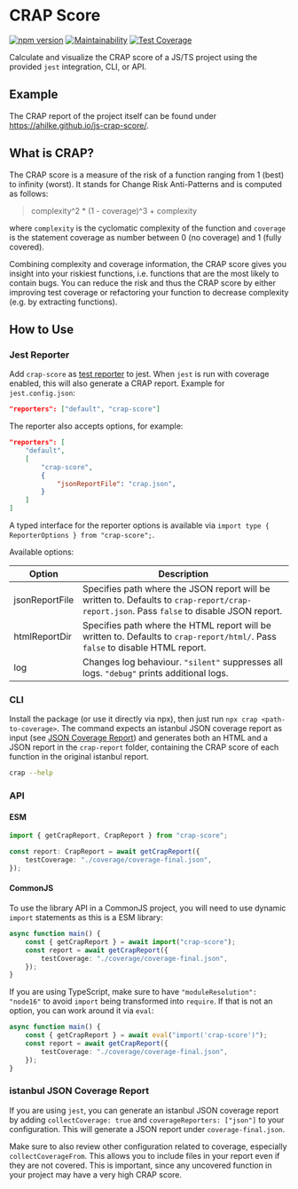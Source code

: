 # CRAP Score

[![npm version](https://badge.fury.io/js/crap-score.svg)](https://badge.fury.io/js/crap-score)
[![Maintainability](https://api.codeclimate.com/v1/badges/27c05623d7226a74a9b7/maintainability)](https://codeclimate.com/github/ahilke/js-crap-score/maintainability)
[![Test Coverage](https://api.codeclimate.com/v1/badges/27c05623d7226a74a9b7/test_coverage)](https://codeclimate.com/github/ahilke/js-crap-score/test_coverage)

Calculate and visualize the CRAP score of a JS/TS project using the provided `jest` integration, CLI, or API.

## Example

The CRAP report of the project itself can be found under <https://ahilke.github.io/js-crap-score/>.

## What is CRAP?

The CRAP score is a measure of the risk of a function ranging from 1 (best) to infinity (worst). It stands for Change Risk Anti-Patterns and is computed as follows:

> complexity^2 \* (1 - coverage)^3 + complexity

where `complexity` is the cyclomatic complexity of the function and `coverage` is the statement coverage as number between 0 (no coverage) and 1 (fully covered).

Combining complexity and coverage information, the CRAP score gives you insight into your riskiest functions, i.e. functions that are the most likely to contain bugs. You can reduce the risk and thus the CRAP score by either improving test coverage or refactoring your function to decrease complexity (e.g. by extracting functions).

## How to Use

### Jest Reporter

Add `crap-score` as [test reporter](https://jestjs.io/docs/configuration#reporters-arraymodulename--modulename-options) to jest.
When `jest` is run with coverage enabled, this will also generate a CRAP report. Example for `jest.config.json`:

```json
"reporters": ["default", "crap-score"]
```

The reporter also accepts options, for example:

```json
"reporters": [
    "default",
    [
        "crap-score",
        {
            "jsonReportFile": "crap.json",
        }
    ]
]
```

A typed interface for the reporter options is available via `import type { ReporterOptions } from "crap-score";`.

Available options:

| Option         | Description                                                                                                                               |
| -------------- | ----------------------------------------------------------------------------------------------------------------------------------------- |
| jsonReportFile | Specifies path where the JSON report will be written to. Defaults to `crap-report/crap-report.json`. Pass `false` to disable JSON report. |
| htmlReportDir  | Specifies path where the HTML report will be written to. Defaults to `crap-report/html/`. Pass `false` to disable HTML report.            |
| log            | Changes log behaviour. `"silent"` suppresses all logs. `"debug"` prints additional logs.                                                  |

### CLI

Install the package (or use it directly via npx), then just run `npx crap <path-to-coverage>`.
The command expects an istanbul JSON coverage report as input (see [JSON Coverage Report](#istanbul-json-coverage-report)) and generates both an HTML and a JSON report in the `crap-report` folder, containing the CRAP score of each function in the original istanbul report.

```sh
crap --help
```

### API

#### ESM

```ts
import { getCrapReport, CrapReport } from "crap-score";

const report: CrapReport = await getCrapReport({
    testCoverage: "./coverage/coverage-final.json",
});
```

#### CommonJS

To use the library API in a CommonJS project, you will need to use dynamic `import` statements as this is a ESM library:

```ts
async function main() {
    const { getCrapReport } = await import("crap-score");
    const report = await getCrapReport({
        testCoverage: "./coverage/coverage-final.json",
    });
}
```

If you are using TypeScript, make sure to have `"moduleResolution": "node16"` to avoid `import` being transformed into `require`. If that is not an option, you can work around it via `eval`:

```ts
async function main() {
    const { getCrapReport } = await eval("import('crap-score')");
    const report = await getCrapReport({
        testCoverage: "./coverage/coverage-final.json",
    });
}
```

### istanbul JSON Coverage Report

If you are using `jest`, you can generate an istanbul JSON coverage report by adding `collectCoverage: true` and `coverageReporters: ["json"]` to your configuration. This will generate a JSON report under `coverage-final.json`.

Make sure to also review other configuration related to coverage, especially `collectCoverageFrom`. This allows you to include files in your report even if they are not covered. This is important, since any uncovered function in your project may have a very high CRAP score.
